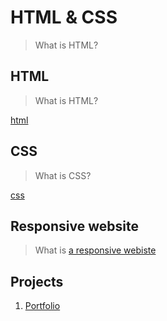 # HTML & CSS

> What is HTML?

## HTML

> What is HTML?

[html](../materials/html.md)

## CSS

> What is CSS?

[css](../materials/css.md)

## Responsive website

> What is [a responsive webiste](../materials/responsive.md)

## Projects

1. [Portfolio](../deliverables/portfolio.md)
